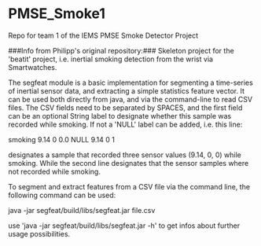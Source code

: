 # PMSE_Smoke1
Repo for team 1 of the IEMS PMSE Smoke Detector Project

###Info from Philipp's original repository:###
Skeleton project for the 'beatit' project, i.e. inertial smoking detection from
the wrist via Smartwatches.

 The segfeat module is a basic implementation for segmenting a time-series of
inertial sensor data, and extracting a simple statistics feature vector. It can
be used both directly from java, and via the command-line to read CSV files.
The CSV fields need to be separated by SPACES, and the first field can be an
optional String label to designate whether this sample was recorded while
smoking. If not a 'NULL' label can be added, i.e. this line:

 smoking 9.14 0 0.0
 NULL 9.14 0 1

designates a sample that recorded three sensor values (9.14, 0, 0) while
smoking. While the second line designates that the sensor samples where
not recorded while smoking.

 To segment and extract features from a CSV file via the command line, the
following command can be used:

 java -jar segfeat/build/libs/segfeat.jar file.csv

use 'java -jar segfeat/build/libs/segfeat.jar -h' to get infos about further
usage possibilities.

